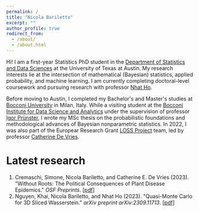 ```yaml
---
permalink: /
title: "Nicola Bariletto"
excerpt: ""
author_profile: true
redirect_from: 
  - /about/
  - /about.html
---
```


Hi! I am a first-year Statistics PhD student in the [Department of Statistics and Data Sciences](https://stat.utexas.edu/) at the University of Texas at Austin. My research interests lie at the intersection of mathematical (Bayesian) statistics, applied probability, and machine learning. I am currently completing doctoral-level coursework and pursuing research with professor [Nhat Ho](https://nhatptnk8912.github.io/).

Before moving to Austin, I completed my Bachelor's and Master's studies at [Bocconi University](https://www.unibocconi.eu/wps/wcm/connect/bocconi/sitopubblico_en/navigation+tree/home) in Milan, Italy. While a visiting student at the [Bocconi Institute for Data Science and Analytics](https://bidsa.unibocconi.eu/) under the supervision of professor [Igor Prünster](https://mypage.unibocconi.eu/igorpruenster/), I wrote my MSc thesis on the probabilistic foundations and methodological advances of Bayesian nonparametric statistics. In 2022, I was also part of the Europear Research Grant [LOSS Project](https://dondena.unibocconi.eu/research-projects/loss) team, led by professor [Catherine De Vries](https://www.catherinedevries.eu/).

Latest research
======
1. Cremaschi, Simone, Nicola Bariletto, and Catherine E. De Vries (2023). "Without Roots: The Political Consequences of Plant Disease Epidemics." _OSF Preprints_. [[pdf](https://osf.io/preprints/osf/brx38)]
1. Nguyen, Khai, Nicola Bariletto, and Nhat Ho (2023). "Quasi-Monte Carlo for 3D Sliced Wasserstein." _arXiv preprint arXiv:2309.11713_. [[pdf](https://arxiv.org/pdf/2309.11713.pdf)]
